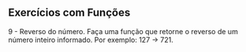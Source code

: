 ## Exercícios com Funções

9 - Reverso do número. Faça uma função que retorne o reverso de um número inteiro informado. Por exemplo: 127 -> 721.
